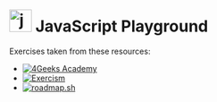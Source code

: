 # <img src="https://skillicons.dev/icons?i=js" height="40" alt="javascript logo"  /> JavaScript Playground

Exercises taken from these resources:

- [![4Geeks Academy](https://img.shields.io/badge/4Geeks%20Academy-blue.svg)](https://www.4geeks.com)
- [![Exercism](https://img.shields.io/badge/Exercism-blue.svg)](https://exercism.org/tracks/javascript/)
- [![roadmap.sh](https://img.shields.io/badge/roadmap.sh-blue.svg)](https://roadmap.sh/javascript)

